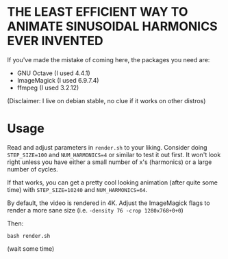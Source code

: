 THE LEAST EFFICIENT WAY TO ANIMATE SINUSOIDAL HARMONICS EVER INVENTED
=====================================================================

If you've made the mistake of coming here, the packages you need are:

- GNU Octave (I used 4.4.1)
- ImageMagick (I used 6.9.7.4)
- ffmpeg (I used 3.2.12)

(Disclaimer: I live on debian stable, no clue if it works on other distros)

Usage
======

Read and adjust parameters in `render.sh` to your liking. Consider doing 
`STEP_SIZE=100` and `NUM_HARMONICS=4` or similar to test it out first. It won't
look right unless you have either a small number of x's (harmonics) or a large
number of cycles.

If that works, you can get a pretty cool looking animation (after quite some
time) with `STEP_SIZE=10240` and `NUM_HARMONICS=64`.

By default, the video is rendered in 4K. Adjust the ImageMagick flags to
render a more sane size (i.e. `-density 76 -crop 1280x768+0+0`)

Then:

```
bash render.sh
```

(wait some time)

